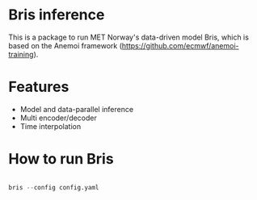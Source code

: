 # Bris inference

This is a package to run MET Norway's data-driven model Bris, which is based on the Anemoi framework
(https://github.com/ecmwf/anemoi-training).

# Features
- Model and data-parallel inference
- Multi encoder/decoder
- Time interpolation

# How to run Bris

```python

bris --config config.yaml
```
